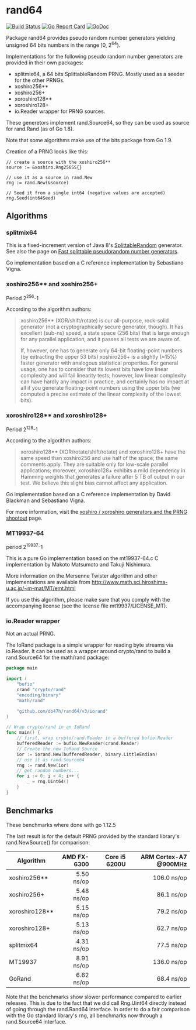 # rand64

[![Build Status][travisImg]][travis]
[![Go Report Card][goreportImg]][goreport]
[![GoDoc][godocImg]][godoc]

Package rand64 provides pseudo random number generators yielding unsigned 64
bits numbers in the range \[0, 2<sup>64</sup>).

Implementations for the following pseudo random number generators are provided
in their own packages:

- splitmix64, a 64 bits SplittableRandom PRNG. Mostly used as a seeder for the other PRNGs.
- xoshiro256**
- xoshiro256+
- xoroshiro128**
- xoroshiro128+
- io.Reader wrapper for PRNG sources.

These generetors implement rand.Source64, so they can be used as source for
rand.Rand (as of Go 1.8).

Note that some algorithms make use of the bits package from Go 1.9.

Creation of a PRNG looks like this:

```
// create a source with the xoshiro256**
source := &xoshiro.Rng256SS{}

// use it as a source in rand.New
rng := rand.New(&source)

// Seed it from a single int64 (negative values are accepted)
rng.Seed(int64Seed)
```

## Algorithms

### splitmix64

This is a fixed-increment version of Java 8's [SplittableRandom](http://docs.oracle.com/javase/8/docs/api/java/util/SplittableRandom.html) generator. See also the page on [Fast splittable pseudorandom number generators](http://dx.doi.org/10.1145/2714064.2660195).

Go implementation based on a C reference implementation by Sebastiano Vigna.

### xoshiro256** and xoshiro256+

Period 2<sup>256</sup>-1

According to the algorithm authors:

> xoshiro256** (XOR/shift/rotate) is our all-purpose, rock-solid generator (not
> a cryptographically secure generator, though). It has excellent (sub-ns)
> speed, a state space (256 bits) that is large enough for any parallel
> application, and it passes all tests we are aware of.
>
> If, however, one has to generate only 64-bit floating-point numbers (by
> extracting the upper 53 bits) xoshiro256+ is a slightly (≈15%) faster
> generator with analogous statistical properties. For general usage, one has to
> consider that its lowest bits have low linear complexity and will fail
> linearity tests; however, low linear complexity can have hardly any impact in
> practice, and certainly has no impact at all if you generate floating-point
> numbers using the upper bits (we computed a precise estimate of the linear
> complexity of the lowest bits).

### xoroshiro128** and xoroshiro128+

Period 2<sup>128</sup>-1

According to the algorithm authors:

> xoroshiro128** (XOR/rotate/shift/rotate) and xoroshiro128+ have the same speed
> than xoshiro256 and use half of the space; the same comments apply. They are
> suitable only for low-scale parallel applications; moreover, xoroshiro128+
> exhibits a mild dependency in Hamming weights that generates a failure after 5
> TB of output in our test. We believe this slight bias cannot affect any
> application.

Go implementation based on a C reference implementation by David Blackman and
Sebastiano Vigna.

For more information, visit the [xoshiro / xoroshiro generators and the PRNG shootout][PRNGSHoutout] page.

### MT19937-64
period 2<sup>19937</sup>-1

This is a pure Go implementation based on the mt19937-64.c C implementation
by Makoto Matsumoto and Takuji Nishimura.

More information on the Mersenne Twister algorithm and other implementations
are available from http://www.math.sci.hiroshima-u.ac.jp/~m-mat/MT/emt.html

If you use this algorithm, please make sure that you comply with the
accompanying license (see the license file mt19937/LICENSE_MT).

### io.Reader wrapper

Not an actual PRNG.

The IoRand package is a simple wrapper for reading byte streams via io.Reader.
It can be used as a wrapper around crypto/rand to build a rand.Source64 for
the math/rand package:

```go
package main

import (
    "bufio"
    crand "crypto/rand"
    "encoding/binary"
    "math/rand"

    "github.com/db47h/rand64/v3/iorand"
)

// Wrap crypto/rand in an IoRand
func main() {
    // first, wrap crypto/rand.Reader in a buffered bufio.Reader
    bufferedReader := bufio.NewReader(crand.Reader)
    // Create the new IoRand Source
    ior := iorand.New(bufferedReader, binary.LittleEndian)
    // use it as rand.Source64
    rng := rand.New(ior)
    // get random numbers...
    for i := 0; i < 4; i++ {
        _ = rng.Uint64()
    }
}
```

## Benchmarks

These benchmarks where done with go 1.12.5

The last result is for the default PRNG provided by the standard library's
rand.NewSource() for comparison:

| Algorithm     | AMD FX-6300 | Core i5 6200U | ARM Cortex-A7 @900MHz |
|---------------|------------:|--------------:|-----------------:|
| xoshiro256**  |  5.50 ns/op |               |      106.0 ns/op |
| xoshiro256+   |  5.48 ns/op |               |       86.1 ns/op |
| xoroshiro128**|  5.15 ns/op |               |       79.2 ns/op |
| xoroshiro128+ |  5.13 ns/op |               |       62.7 ns/op |
| splitmix64    |  4.31 ns/op |               |       77.5 ns/op |
| MT19937       |  8.91 ns/op |               |      136.0 ns/op |
| GoRand        |  6.62 ns/op |               |       68.4 ns/op |

Note that the benchmarks show slower performance compared to earlier releases.
This is due to the fact that we did call Rng.Uint64 directly instead of going
through the rand.Rand64 interface. In order to do a fair comparison with the Go
standard library's rng, all benchmarks now through a rand.Source64 interface.

[PRNGShoutout]: http://xoshiro.di.unimi.it/
[travisImg]: https://travis-ci.org/db47h/rand64.svg?branch=master
[travis]: https://travis-ci.org/db47h/rand64
[goreportImg]: https://goreportcard.com/badge/github.com/db47h/rand64
[goreport]: https://goreportcard.com/report/github.com/db47h/rand64
[godocImg]: https://godoc.org/github.com/db47h/rand64?status.svg
[godoc]: http://godoc.org/github.com/db47h/rand64
